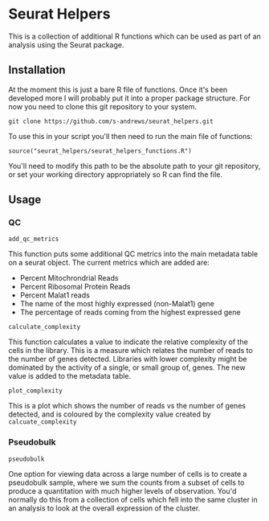 # Seurat Helpers

This is a collection of additional R functions which can be used as part of an analysis using the Seurat package.

## Installation
At the moment this is just a bare R file of functions.  Once it's been developed more I will probably put it into a proper package structure.  For now you need to clone this git repository to your system.

```
git clone https://github.com/s-andrews/seurat_helpers.git
```

To use this in your script you'll then need to run the main file of functions:

```
source("seurat_helpers/seurat_helpers_functions.R")
```

You'll need to modify this path to be the absolute path to your git repository, or set your working directory appropriately so R can find the file.

## Usage

### QC

```add_qc_metrics```

This function puts some additional QC metrics into the main metadata table on a seurat object.  The current metrics which are added are:

* Percent Mitochrondrial Reads
* Percent Ribosomal Protein Reads
* Percent Malat1 reads
* The name of the most highly expressed (non-Malat1) gene
* The percentage of reads coming from the highest expressed gene


```calculate_complexity```

This function calculates a value to indicate the relative complexity of the cells in the library.  This is a measure which relates the number of reads to the number of genes detected.  Libraries with lower complexity might be dominated by the activity of a single, or small group of, genes.  The new value is added to the metadata table.

```plot_complexity```

This is a plot which shows the number of reads vs the number of genes detected, and is coloured by the complexity value created by ```calcuate_complexity```


### Pseudobulk
```pseudobulk```

One option for viewing data across a large number of cells is to create a pseudobulk sample, where we sum the counts from a subset of cells to produce a quantitation with much higher levels of observation.  You'd normally do this from a collection of cells which fell into the same cluster in an analysis to look at the overall expression of the cluster.
